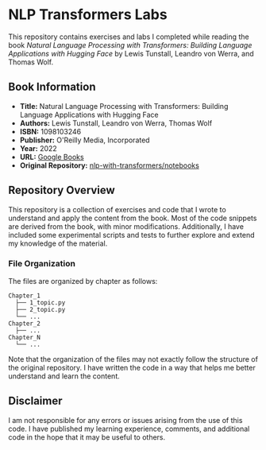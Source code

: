 # NLP Transformers Labs

This repository contains exercises and labs I completed while reading the book *Natural Language Processing with Transformers: Building Language Applications with Hugging Face* by Lewis Tunstall, Leandro von Werra, and Thomas Wolf.

## Book Information

- **Title:** Natural Language Processing with Transformers: Building Language Applications with Hugging Face
- **Authors:** Lewis Tunstall, Leandro von Werra, Thomas Wolf
- **ISBN:** 1098103246
- **Publisher:** O'Reilly Media, Incorporated
- **Year:** 2022
- **URL:** [Google Books](https://books.google.ch/books?id=7hhyzgEACAAJ)
- **Original Repository:** [nlp-with-transformers/notebooks](https://github.com/nlp-with-transformers/notebooks)

## Repository Overview

This repository is a collection of exercises and code that I wrote to understand and apply the content from the book. Most of the code snippets are derived from the book, with minor modifications. Additionally, I have included some experimental scripts and tests to further explore and extend my knowledge of the material.

### File Organization

The files are organized by chapter as follows:

```
Chapter_1
  ├── 1_topic.py
  ├── 2_topic.py
  └── ...
Chapter_2
  ├── ...
Chapter_N
  └── ...
```

Note that the organization of the files may not exactly follow the structure of the original repository. I have written the code in a way that helps me better understand and learn the content.

## Disclaimer

I am not responsible for any errors or issues arising from the use of this code. I have published my learning experience, comments, and additional code in the hope that it may be useful to others.

